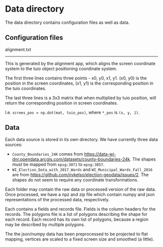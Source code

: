 Data directory
==============

The data directory contains configuration files as well as data.

Configuration files
----------------------

alignment.txt
**************

This is generated by the alignment app, which aligns the screen coordinate system to the tuio object positioning coordinate system.

The first three lines contains three points - x0, y0, x1, y1. (x0, y0) is the position in the screen coordinates, (x1, y1) is the corresponding position in the tuio coordinates.

The last three lines is a 3x3 matrix that when multiplied by tuio position, will return the corresponding position in screen coordinates. 

I.e. ``screes_pos = np.dot(mat, tuio_pos)``, where ``*_pos`` is ``(x, y, 1)``.

Data
-------

Each data source is stored in its own directory. We have currently three data sources:

* ``County_Boundaries_24K`` comes from https://data-wi-dnr.opendata.arcgis.com/datasets/county-boundaries-24k. The shapes must be mapped from `epsg:3071` to `epsg:3857`.
* ``WI_Election_Data_with_2017_Wards`` and ``WI_Municipal_Wards_Fall_2016`` are from https://github.com/nvkelso/election-geodata/issues/2. The shapes do not seem to require any coordinate transformations.

Each folder may contain the raw data or processed version of the raw data. Once processed, we have a npz and zip file which contain numpy and json representations of the processed data, respectively.

Each contains a fields and records file. Fields is the column headers for the records. The polygons file is a list of polygons describing the shape for each record. Each record has its own list of polygons, because a region may be described by multiple polygons.

The the json/numpy data has been preprocessed to be projected to flat mapping, vertices are scaled to a fixed screen size and smoothed (a little).
